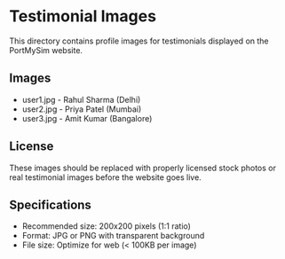 # Testimonial Images

This directory contains profile images for testimonials displayed on the PortMySim website.

## Images
- user1.jpg - Rahul Sharma (Delhi)
- user2.jpg - Priya Patel (Mumbai)
- user3.jpg - Amit Kumar (Bangalore)

## License
These images should be replaced with properly licensed stock photos or real testimonial images before the website goes live.

## Specifications
- Recommended size: 200x200 pixels (1:1 ratio)
- Format: JPG or PNG with transparent background
- File size: Optimize for web (< 100KB per image) 